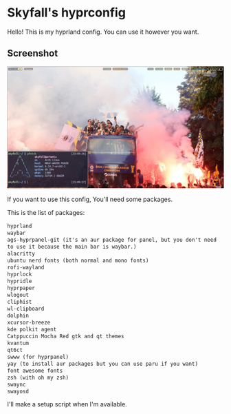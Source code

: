 # Skyfall's hyprconfig

Hello! This is my hyprland config. You can use it however you want. 

## Screenshot

![Screenshot](assets/screenshot.png)

If you want to use this config, You'll need some packages.

This is the list of packages:

```
hyprland
waybar
ags-hyprpanel-git (it's an aur package for panel, but you don't need to use it because the main bar is waybar.)
alacritty
ubuntu nerd fonts (both normal and mono fonts)
rofi-wayland
hyprlock
hypridle
hyprpaper
wlogout
cliphist
wl-clipboard
dolphin
xcursor-breeze
kde polkit agent
Catppuccin Mocha Red gtk and qt themes
kvantum
qt6ct 
swww (for hyprpanel)
yay (to install aur packages but you can use paru if you want)
font awesome fonts
zsh (with oh my zsh)
swaync
swayosd
```

I'll make a setup script when I'm available.
